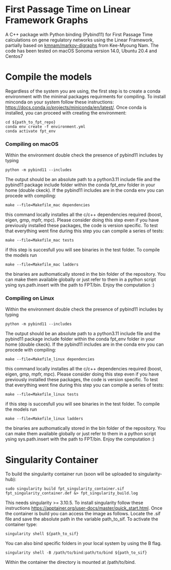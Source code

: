 # First Passage Time on Linear Framework Graphs

A C++ package with Python binding (Pybind11) for First Passage Time calculations on gene regulatory networks using the Linear Framework, partially based on [kmnam/markov-digraphs](https://github.com/kmnam/markov-digraphs.git) from Kee-Myoung Nam. The code has been tested on macOS Sonoma version 14.0, Ubuntu 20.4 and Centos7


# Compile the models

Regardless of the system you are using, the first step is to create a conda environment with the minimal packages requirments for compiling. To install minconda on your system follow these instructions: https://docs.conda.io/projects/miniconda/en/latest/. Once conda is installed, you can proceed with creating the environment:
```
cd ${path_to_fpt_repo}
conda env create -f environment.yml
conda activate fpt_env
```
### Compiling on macOS 
Within the environment double check the presence of pybind11 includes by typing 
```
python -m pybind11 --includes
```
The output should be an absolute path to a python3.11 include file and the pybind11 package include folder within the conda fpt_env folder in your home (double ckeck). If the pybind11 includes are in the conda env you can procede with compiling: 
```
make --file=Makefile_mac dependencies 
```
this command locally installes all the c/c++ dependencies required (boost, eigen, gmp, mpfr, mpc). Please consider doing this step even if you have previously installed these packages, the code is version specific. To test that everything went fine during this step you can compile a series of tests: 
```
make --file=Makefile_mac tests 
```
if this step is succesfull you will see binaries in the test folder. To compile the models run
```
make --file=Makefile_mac ladders 
```
the binaries are authomatically stored in the bin folder of the repository. You can make them available globally or just refer to them in a python script ysing sys.path.insert with the path to FPT/bin. Enjoy the computation :)

### Compiling on Linux
Within the environment double check the presence of pybind11 includes by typing 
```
python -m pybind11 --includes
```
The output should be an absolute path to a python3.11 include file and the pybind11 package include folder within the conda fpt_env folder in your home (double ckeck). If the pybind11 includes are in the conda env you can procede with compiling: 
```
make --file=Makefile_linux dependencies 
```
this command locally installes all the c/c++ dependencies required (boost, eigen, gmp, mpfr, mpc). Please consider doing this step even if you have previously installed these packages, the code is version specific. To test that everything went fine during this step you can compile a series of tests: 
```
make --file=Makefile_linux tests 
```
if this step is succesfull you will see binaries in the test folder. To compile the models run
```
make --file=Makefile_linux ladders 
```
the binaries are authomatically stored in the bin folder of the repository. You can make them available globally or just refer to them in a python script ysing sys.path.insert with the path to FPT/bin. Enjoy the computation :)


# Singularity Container

To build the singularity container run (soon will be uploaded to singularity-hub): 
```
sudo singularity build fpt_singularity_container.sif fpt_singularity_container.def &> fpt_singularity_build.log
```
This needs singularity >= 3.10.5. To install singularity follow these instructions https://apptainer.org/user-docs/master/quick_start.html. Once the container is build you can access the image as follows. Locate the .sif file and save the absolute path in the variable path_to_sif. To activate the container type: 

```
singularity shell ${path_to_sif}
```

You can also bind specific folders in your local system by using the B flag. 

```
singularity shell -B /path/to/bind:path/to/bind ${path_to_sif}
```

Within the container the directory is mounted at /path/to/bind. 
